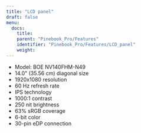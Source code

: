 ```yaml
---
title: "LCD panel"
draft: false
menu:
  docs:
    title:
    parent: "Pinebook_Pro/Features"
    identifier: "Pinebook_Pro/Features/LCD_panel"
    weight:
---
```


* Model: BOE NV140FHM-N49
* 14.0" (35.56 cm) diagonal size
* 1920x1080 resolution
* 60 Hz refresh rate
* IPS technology
* 1000:1 contrast
* 250 nit brightness
* 63% sRGB coverage
* 6-bit color
* 30-pin eDP connection
